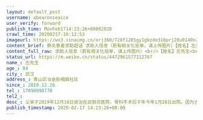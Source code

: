 ```yaml
---
layout: default_post
username: abearonseaice
user_verify: forward
publish_time: MonFeb1714:23:26+08002020
crawl_time: 20200217-16:12:53
imageurl: https://wx3.sinaimg.cn/orj360/728f1285gy1gbzde316prj20u0140n29.jpg,https://wx1.sinaimg.cn/orj360/728f1285gy1gbzdeec6x5j20u01kl79g.jpg
content_brief: 肺炎患者求助超话 求助人信息（若有相关化验单，请上传图片）【姓名】左先生【年龄】84【所在城市】武汉【所在小区、社区】青山区冶金街楠姆社区【患病时间】2019.12.16【联系方式】17098998778【其他紧急联系人】【病情描述】父亲于2019年12月16日收治在武钢总医院，骨科手术后于年今年1 ...全文
content_full_raw: 求助人信息（若有相关化验单，请上传图片）<br/>【姓名】左先生<br/>【年龄】84<br/>【所在城市】武汉<br/>【所在小区、社区】青山区冶金街楠姆社区<br/>【患病时间】2019.12.16<br/>【联系方式】17098998778<br/>【其他紧急联系人】<br/>【病情描述】父亲于2019年12月16日收治在武钢总医院，骨科手术后于年今年1月28日出院。因为当时封城，我就在医院附近冠寓租了个公寓和他一起住下。现在隔离三周了，东西湖区环湖路的家中只有78岁的老母亲一人独居。社区和物业的工作人员还经常去送菜和看望。昨天开始电话无法联系上老人，现在急需回家照看老人。向公寓所在的楠姆社区反映两次没有回复，市长热线也没法打通。现在心急如焚，请大家提供帮助。
status_url: https://m.weibo.cn/status/4472961577112767
name_: 左先生
age_: 84
city_: 武汉
address_: 青山区冶金街楠姆社区
since_: 2019.12.16
tel_: 17098998778
tel2_: 
desc_: 父亲于2019年12月16日收治在武钢总医院，骨科手术后于年今年1月28日出院。因为当时封城，我就在医院附近冠寓租了个公寓和他一起住下。现在隔离三周了，东西湖区环湖路的家中只有78岁的老母亲一人独居。社区和物业的工作人员还经常去送菜和看望。昨天开始电话无法联系上老人，现在急需回家照看老人。向公寓所在的楠姆社区反映两次没有回复，市长热线也没法打通。现在心急如焚，请大家提供帮助。
publish_timestamp: 2020-02-17 14:23:26+08:00
---
```

